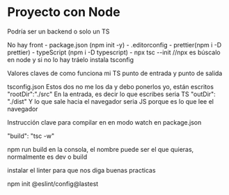 # Proyecto con Node

Podría ser un backend o solo un TS

No hay front
    - package.json (npm init -y)
    - .editorconfig 
    - prettier(npm i -D prettier)
    - typeScript (npm i -D typescript)
    - npx tsc --init //npx es búscalo en node y si no lo hay tráelo instala tsconfig


Valores claves de como funciona mi TS
punto de entrada y punto de salida

tsconfig.json Estos dos no me los da y debo ponerlos yo, están escritos
    "rootDir":"./src" En la entrada, es decir lo que escribes seria TS
    "outDir": "./dist" Y lo que sale hacia el navegador seria JS porque es lo que lee el navegador


Instrucción clave para compilar en en modo watch en package.json

"build": "tsc -w"

npm run build en la consola, el nombre puede ser el que quieras, normalmente es dev o build

instalar el linter para que nos diga buenas practicas

npm init @eslint/config@lastest






